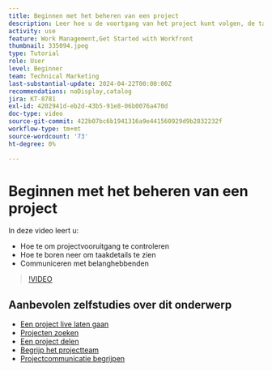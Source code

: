 ```yaml
---
title: Beginnen met het beheren van een project
description: Leer hoe u de voortgang van het project kunt volgen, de taakdetails kunt bekijken en kunt communiceren met de belanghebbenden.
activity: use
feature: Work Management,Get Started with Workfront
thumbnail: 335094.jpeg
type: Tutorial
role: User
level: Beginner
team: Technical Marketing
last-substantial-update: 2024-04-22T00:00:00Z
recommendations: noDisplay,catalog
jira: KT-8781
exl-id: 4202941d-eb2d-43b5-91e8-06b0076a470d
doc-type: video
source-git-commit: 422b07bc6b1941316a9e441560929d9b2832232f
workflow-type: tm+mt
source-wordcount: '73'
ht-degree: 0%

---
```


# Beginnen met het beheren van een project

In deze video leert u:

* Hoe te om projectvooruitgang te controleren
* Hoe te boren neer om taakdetails te zien
* Communiceren met belanghebbenden

>[!VIDEO](https://video.tv.adobe.com/v/335094/?quality=12&learn=on)

## Aanbevolen zelfstudies over dit onderwerp

* [Een project live laten gaan](/help/manage-work/projects/take-a-project-live.md)
* [Projecten zoeken](/help/manage-work/projects/find-projects.md)
* [Een project delen](/help/manage-work/projects/share-a-project.md)
* [Begrijp het projectteam](/help/manage-work/projects/understand-the-project-team.md)
* [Projectcommunicatie begrijpen](/help/manage-work/projects/understand-project-communication.md)
